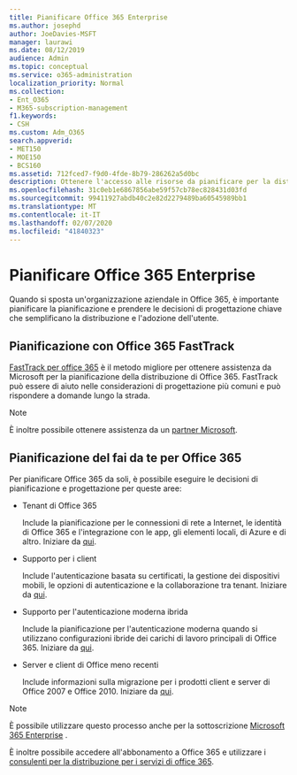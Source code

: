```yaml
---
title: Pianificare Office 365 Enterprise
ms.author: josephd
author: JoeDavies-MSFT
manager: laurawi
ms.date: 08/12/2019
audience: Admin
ms.topic: conceptual
ms.service: o365-administration
localization_priority: Normal
ms.collection:
- Ent_O365
- M365-subscription-management
f1.keywords:
- CSH
ms.custom: Adm_O365
search.appverid:
- MET150
- MOE150
- BCS160
ms.assetid: 712fced7-f9d0-4fde-8b79-286262a5d0bc
description: Ottenere l'accesso alle risorse da pianificare per la distribuzione di Office 365 Enterprise.
ms.openlocfilehash: 31c0eb1e6867856abe59f57cb78ec828431d03fd
ms.sourcegitcommit: 99411927abdb40c2e82d2279489ba60545989bb1
ms.translationtype: MT
ms.contentlocale: it-IT
ms.lasthandoff: 02/07/2020
ms.locfileid: "41840323"
---
```

# <a name="plan-for-office-365-enterprise"></a>Pianificare Office 365 Enterprise

Quando si sposta un'organizzazione aziendale in Office 365, è importante pianificare la pianificazione e prendere le decisioni di progettazione chiave che semplificano la distribuzione e l'adozione dell'utente. 

## <a name="planning-with-office-365-fasttrack"></a>Pianificazione con Office 365 FastTrack

[FastTrack per office 365](https://docs.microsoft.com/fasttrack/O365-fasttrack-benefit-for-office-365) è il metodo migliore per ottenere assistenza da Microsoft per la pianificazione della distribuzione di Office 365. FastTrack può essere di aiuto nelle considerazioni di progettazione più comuni e può rispondere a domande lungo la strada. 

>[!Note]
>È inoltre possibile ottenere assistenza da un [partner Microsoft](https://www.microsoft.com/solution-providers/home).
>

## <a name="do-it-yourself-planning-for-office-365"></a>Pianificazione del fai da te per Office 365

Per pianificare Office 365 da soli, è possibile eseguire le decisioni di pianificazione e progettazione per queste aree:

- Tenant di Office 365

  Include la pianificazione per le connessioni di rete a Internet, le identità di Office 365 e l'integrazione con le app, gli elementi locali, di Azure e di altro. Iniziare da [qui](subscriptions-licenses-accounts-and-tenants-for-microsoft-cloud-offerings.md).

- Supporto per i client

  Include l'autenticazione basata su certificati, la gestione dei dispositivi mobili, le opzioni di autenticazione e la collaborazione tra tenant. Iniziare da [qui](office-365-client-support-certificate-based-authentication.md).

- Supporto per l'autenticazione moderna ibrida

  Include la pianificazione per l'autenticazione moderna quando si utilizzano configurazioni ibride dei carichi di lavoro principali di Office 365. Iniziare da [qui](hybrid-modern-auth-overview.md).

- Server e client di Office meno recenti

  Include informazioni sulla migrazione per i prodotti client e server di Office 2007 e Office 2010. Iniziare da [qui](plan-upgrade-previous-versions-office.md).

>[!Note]
>È possibile utilizzare questo processo anche per la sottoscrizione [Microsoft 365 Enterprise](https://docs.microsoft.com/microsoft-365/enterprise/microsoft-365-overview) .
>

È inoltre possibile accedere all'abbonamento a Office 365 e utilizzare i [consulenti per la distribuzione per i servizi di office 365](deployment-advisors-for-office-365.md).



<!--

This checklist will help your organization as you plan and prepare for a migration to Office 365. The phases and steps in the checklist are aligned with the guidance provided by the [Onboarding Center](https://go.microsoft.com/fwlink/?LinkId=517115). Feel free to adapt this checklist to your organization's needs.

Most organizations don't need to do anything to prepare for Office 365. It's an application on the web and people are able to use it as soon as they have an account. Other organizations have more locations, security practices, or other requirements that create the need for more planning. For enterprise-level organizations, follow the checklist items below to get started with Office 365.
  
If you want help getting Office 365 set up, [FastTrack](https://fasttrack.microsoft.com/office) is the easiest way to deploy Office 365, you can also sign in and use the [Deployment advisors for Office 365 services](deployment-advisors-for-office-365.md).
  
|**Choose one or more to get started:**||
|:-----|:-----|
| [System requirements for Office](https://products.office.com/office-system-requirements) |- Microsoft Office Professional, Office 365, Office 365 ProPlus, and each Office application for Windows, Mac, iOS, and Android all have specific system requirements. Ensure your hardware and software meet the minimum system requirements.|
|**Most** customers connect their on-premises directory to Office 365. Get a head start on directory preparation by [installing and running IdFix on your network](https://www.microsoft.com/download/details.aspx?id=36832). <br> Use the [AAD Connect advisor](https://aka.ms/aadconnectpwsync) and the [Azure AD Premium set up guide](https://aka.ms/aadpguidance) to get customized set up guidance. <br> |- Automated checks against your directory to [validate people's accounts will properly synchronize](https://support.office.com/article/Prepare-to-provision-users-through-directory-synchronization-to-Office-365-01920974-9e6f-4331-a370-13aea4e82b3e). <br> - Recommends changes to directory objects and offers to automate the changes for you. <br> - [More details on using the IdFix tool](prepare-directory-attributes-for-synch-with-idfix.md). |
|**Read** our [network performance guidance](https://aka.ms/tune) and use our tools to ensure you have the connectivity and performance configuration necessary to provide people with the best experience.  <br> | - Ensure you can connect to Office 365, if you filter or scan outbound traffic, you'll want to understand what [managing Office 365 endpoints](https://support.office.com/article/Managing-Office-365-endpoints-99cab9d4-ef59-4207-9f2b-3728eb46bf9a) means for your organization.  <br>  - [Model and test your network capacity](https://support.office.com/article/Network-and-migration-planning-for-Office-365-f5ee6c33-bcd7-4b0b-b0f8-dc1d9fb8d132) or move to an [Azure ExpressRoute for Office 365](https://support.office.com/article/Azure-ExpressRoute-for-Office-365-6d2534a2-c19c-4a99-be5e-33a0cee5d3bd) circuit for a more predictable experience.   |
|**Use** our [planning checklist](https://support.office.com/article/Deployment-planning-checklist-for-Office-365-5fa4f6ef-35ad-4840-91c1-4834df3df5a0) as a starting place for building your own deployment plan.  <br> | - In-depth overview of possible areas you'll need to plan for with links to reference or how-to information to help you plan. |
|**Use** the [Exchange Server Large Item Script](https://gallery.technet.microsoft.com/Exchange-Server-Large-Item-b9546cc6) to find mail items that may be too large to migrate.  <br> | - Uses Exchange Web Services to impersonate, access, scan the mailbox for file sizes you specify, and dumps the results in a CSV file. Read the [detailed instructions on how to use the script](https://blogs.technet.com/b/mikehall/archive/2013/06/27/large-mail-item-script.aspx). |
|**Take** advantage of [Microsoft deployment experts](https://go.microsoft.com/fwlink/?LinkId=517115) who can help you from planning to helping everyone start using the new services and applications.  <br> Use the [Deployment wizards for Office 365 services](https://support.office.com/article/Deployment-wizards-for-Office-365-services-165f46e8-3533-4d76-be57-97f81ebd40f2) to get customized set up guidance.  <br> | - The Onboarding center works directly with customers and with partner organizations. Give them a call today. |
|**Use** the [templates and resources in the Office 365 success center](https://www.microsoft.com/fasttrack/resources) to share your deployment and onboarding plans with the people in your organization.  <br> | - Communication with everyone before, during, and after the transition to Office 365 is critical.  <br> - Use our templates, guides, and handouts to improve your communications. |
|**Read** the article [Office 365 Network Connectivity Principles](https://aka.ms/o365networkingprinciples) to understand the connectivity principles for securely managing Office 365 traffic and getting the best possible performance.  <br> | - This article will help you understand the most recent guidance for securely optimizing Office 365 network connectivity. |
   
Want more resources to help you integrate Office 365 with your broader cloud strategy? Here are the [Microsoft cloud IT architecture resources](https://docs.microsoft.com/office365/enterprise/microsoft-cloud-it-architecture-resources).
  
## Want to talk with support?

We're here to help, [contact support](https://support.office.com/article/32a17ca7-6fa0-4870-8a8d-e25ba4ccfd4b) for business products.


--> 